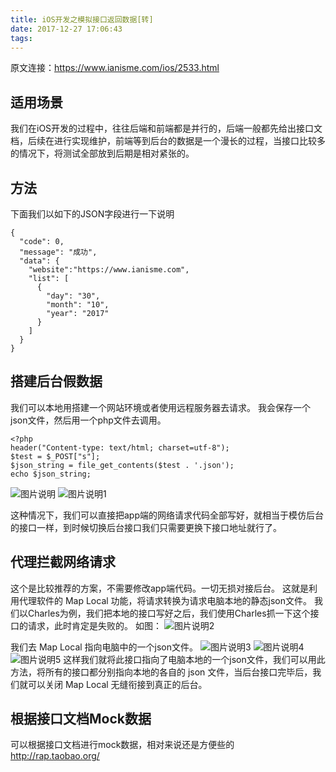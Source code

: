 ```yaml
---
title: iOS开发之模拟接口返回数据[转]
date: 2017-12-27 17:06:43
tags:
---
```


原文连接：https://www.ianisme.com/ios/2533.html

适用场景
----

我们在iOS开发的过程中，往往后端和前端都是并行的，后端一般都先给出接口文档，后续在进行实现维护，前端等到后台的数据是一个漫长的过程，当接口比较多的情况下，将测试全部放到后期是相对紧张的。

<!-- more -->
方法
---
下面我们以如下的JSON字段进行一下说明
```
{
  "code": 0,
  "message": "成功",
  "data": {
    "website":"https://www.ianisme.com",
    "list": [
      {
        "day": "30",
        "month": "10",
        "year": "2017"
      }
    ]
  }
}
```

搭建后台假数据
---
我们可以本地用搭建一个网站环境或者使用远程服务器去请求。
我会保存一个json文件，然后用一个php文件去调用。
```
<?php
header("Content-type: text/html; charset=utf-8");
$test = $_POST["s"];
$json_string = file_get_contents($test . '.json');
echo $json_string;
```
![图片说明](https://www.ianisme.com/wp-content/uploads/2017/11/networkInterception1.png)
![图片说明1](https://www.ianisme.com/wp-content/uploads/2017/11/networkInterception2.png)

这种情况下，我们可以直接把app端的网络请求代码全部写好，就相当于模仿后台的接口一样，到时候切换后台接口我们只需要更换下接口地址就行了。

代理拦截网络请求
---
这个是比较推荐的方案，不需要修改app端代码。一切无损对接后台。
这就是利用代理软件的 Map Local 功能，将请求转换为请求电脑本地的静态json文件。
我们以Charles为例，我们把本地的接口写好之后，我们使用Charles抓一下这个接口的请求，此时肯定是失败的。
如图：
![图片说明2](https://www.ianisme.com/wp-content/uploads/2017/11/networkInterception4.png)

我们去 Map Local 指向电脑中的一个json文件。
![图片说明3](https://www.ianisme.com/wp-content/uploads/2017/11/networkInterception5.png)
![图片说明4](https://www.ianisme.com/wp-content/uploads/2017/11/networkInterception6.png)
![图片说明5](https://www.ianisme.com/wp-content/uploads/2017/11/networkInterception7.png)
这样我们就将此接口指向了电脑本地的一个json文件，我们可以用此方法，将所有的接口都分别指向本地的各自的 json 文件，当后台接口完毕后，我们就可以关闭 Map Local 无缝衔接到真正的后台。

根据接口文档Mock数据
---

可以根据接口文档进行mock数据，相对来说还是方便些的
http://rap.taobao.org/
